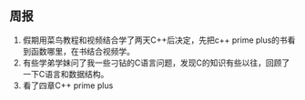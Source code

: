 ## 周报

1. 假期用菜鸟教程和视频结合学了两天C++后决定，先把c++ prime plus的书看到函数哪里，在书结合视频学。
2. 有些学弟学妹问了我一些刁钻的C语言问题，发现C的知识有些以往，回顾了一下C语言和数据结构。
3. 看了四章C++ prime plus